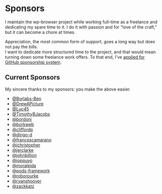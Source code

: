 # Sponsors

I maintain the wp-browser project while working full-time as a freelance and dedicating my spare time to it.
I do it with passion and for "love of the craft," but it can become a chore at times.

Appreciation, the most common form of support, goes a long way but does not pay the bills.  
I want to dedicate more structured time to the project, and that would mean turning down some freelance work offers.
To that end, I've [applied for GitHub sponsorship system](https://github.com/sponsors/lucatume).

## Current Sponsors

My sincere thanks to my sponsors: you make the above easier.

* [@Borlabs-Ben](https://github.com/Borlabs-Ben)
* [@DrewAPicture](https://github.com/DrewAPicture)
* [@Luc45](https://github.com/Luc45)
* [@TimothyBJacobs](https://github.com/TimothyBJacobs)
* [@bordoni](https://github.com/bordoni)
* [@borkweb](https://github.com/borkweb)
* [@cliffordp](https://github.com/cliffordp)
* [@dingo-d](https://github.com/dingo-d)
* [@francescamarano](https://github.com/francescamarano)
* [@jchristopher](https://github.com/jchristopher)
* [@jerclarke](https://github.com/jerclarke)
* [@johnbillion](https://github.com/johnbillion)
* [@joppuyo](https://github.com/joppuyo)
* [@moraleida](https://github.com/johnbillion/moreleida)
* [@pods-framework](https://github.com/pods-framework)
* [@roborourke](https://github.com/roborourke)
* [@ryanshoover](https://github.com/ryanshoover)
* [@zackkatz](https://github.com/zackkatz)

